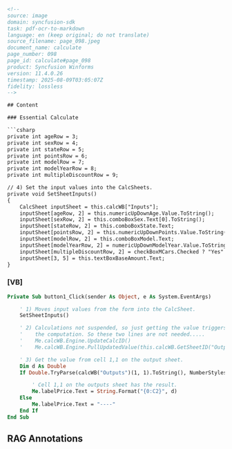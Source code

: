 ```html
<!-- 
source: image
domain: syncfusion-sdk
task: pdf-ocr-to-markdown
language: en (keep original; do not translate)
source_filename: page_098.jpeg
document_name: calculate
page_number: 098
page_id: calculate#page_098
product: Syncfusion Winforms
version: 11.4.0.26
timestamp: 2025-08-09T03:05:07Z
fidelity: lossless
-->

## Content

### Essential Calculate

```csharp
private int ageRow = 3;
private int sexRow = 4;
private int stateRow = 5;
private int pointsRow = 6;
private int modelRow = 7;
private int modelYearRow = 8;
private int multipleDiscountRow = 9;

// 4) Set the input values into the CalcSheets.
private void SetSheetInputs()
{
    CalcSheet inputSheet = this.calcWB["Inputs"];
    inputSheet[ageRow, 2] = this.numericUpDownAge.Value.ToString();
    inputSheet[sexRow, 2] = this.comboBoxSex.Text[0].ToString();
    inputSheet[stateRow, 2] = this.comboBoxState.Text;
    inputSheet[pointsRow, 2] = this.numericUpDownPoints.Value.ToString();
    inputSheet[modelRow, 2] = this.comboBoxModel.Text;
    inputSheet[modelYearRow, 2] = numericUpDownModelYear.Value.ToString();
    inputSheet[multipleDiscountRow, 2] = checkBoxMCars.Checked ? "Yes" : "No";
    inputSheet[3, 5] = this.textBoxBaseAmount.Text;
}
```

### [VB]

```vb
Private Sub button1_Click(sender As Object, e As System.EventArgs)

    ' 1) Moves input values from the form into the CalcSheet.
    SetSheetInputs()

    ' 2) Calculations not suspended, so just getting the value triggers
    '    the computation. So these two lines are not needed.....
    '    Me.calcWB.Engine.UpdateCalcID()
    '    Me.calcWB.Engine.PullUpdatedValue(this.calcWB.GetSheetID("Outputs"), 1, 1)

    ' 3) Get the value from cell 1,1 on the output sheet.
    Dim d As Double
    If Double.TryParse(calcWB("Outputs")(1, 1).ToString(), NumberStyles.Any, Nothing, d) Then

        ' Cell 1,1 on the outputs sheet has the result.
        Me.labelPrice.Text = String.Format("{0:C2}", d)
    Else
        Me.labelPrice.Text = "----"
    End If
End Sub
```

## RAG Annotations

<!-- tags: [Syncfusion Winforms, essential Calculate, calcSheets, inputs, outputs, forms] keywords: [calculate, essential, calcSheets, input values, output sheet, cell, Trigger computation, Parse, Format, NumberStyles] -->
```